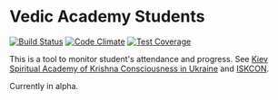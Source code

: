 # Vedic Academy Students

[![Build Status](https://secure.travis-ci.org/KyivKrishnaAcademy/ved_akadem_students.png?branch=master)](https://travis-ci.org/KyivKrishnaAcademy/ved_akadem_students)
[![Code Climate](https://codeclimate.com/github/KyivKrishnaAcademy/ved_akadem_students/badges/gpa.svg)](https://codeclimate.com/github/KyivKrishnaAcademy/ved_akadem_students)
[![Test Coverage](https://codeclimate.com/github/KyivKrishnaAcademy/ved_akadem_students/badges/coverage.svg)](https://codeclimate.com/github/KyivKrishnaAcademy/ved_akadem_students)

This is a tool to monitor student's attendance and progress. See [Kiev Spiritual Academy of Krishna Consciousness in Ukraine](http://veda-kiev.org.ua/) and [ISKCON](http://iskcon.com/).

Currently in alpha.